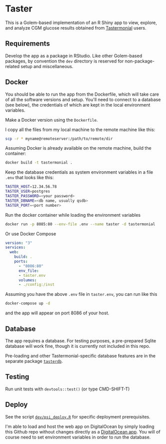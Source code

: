 # Taster

This is a Golem-based implementation of an R Shiny app to view, explore, and analyze CGM glucose results obtained from [Tastermonial](https://tastermonial.com) users.

## Requirements

Develop the app as a package in RStudio. Like other Golem-based packages, by convention the `dev` directory is reserved for non-package-related setup and miscellaneous.

## Docker

You should be able to run the app from the Dockerfile, which will take care of all the software versions and setup. You'll need to connect to a database (see below), the credentials of which are kept in the local environment variables.

Make a Docker version using the `Dockerfile`.

I copy all the files from my local machine to the remote machine like this:

``` sh
scp -r * myname@remoteserver:/path/to/remote/dir
```

Assuming Docker is already available on the remote machine, build the container:

``` sh
docker build -t tastermonial .
```

Keep the database credentials as system environment variables in a file `.env` that looks like this:

``` sh
TASTER_HOST=12.34.56.78
TASTER_USER=postgres
TASTER_PASSWORD=<your password>
TASTER_DBNAME=<db name, usually qsdb>
TASTER_PORT=<port number>
```

Run the docker container while loading the environment variables

``` sh
docker run -p 8085:80 --env-file .env --name taster -d tastermonial
```

Or use Docker Compose

```yml
version: "3"
services:
  web:
    build: .
    ports:
      - "8086:80"
	  env_file:
      - taster.env
	  volumes:
      - ./config:/inst

```
Assuming you have the above `.env` file in `taster.env`, you can run like this
```sh
docker-compose up -d
```
and the app will appear on port 8086 of your host.


## Database

The app requires a database. For testing purposes, a pre-prepared Sqlite database will work fine, though it is currently not included in this repo.

Pre-loading and other Tastermonial-specific database features are in the separate package [`tasterdb`](https://github.com/personalscience/tasterdb).


## Testing

Run unit tests with `devtools::test()` (or type CMD-SHIFT-T)

## Deploy

See the script [`dev/psi_deploy.R`](./dev/psi_deploy.R) for specific deployment prerequisites. 

I'm able to load and host the web app on DigitalOcean by simply loading this Github repo without changes directly as a [DigitalOcean app](https://cloud.digitalocean.com/apps).  You will of course need to set environment variables in order to run the database.



